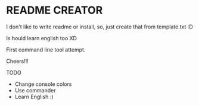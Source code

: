 # README CREATOR
I don't like to write readme or install, so, just create that from template.txt :D

Is hould learn english too XD

First command line tool attempt.

Cheers!!!

TODO
- Change console colors
- Use commander
- Learn English :)